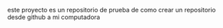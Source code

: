 este proyecto es un repositorio de prueba de como crear un repositorio desde github a mi computadora

